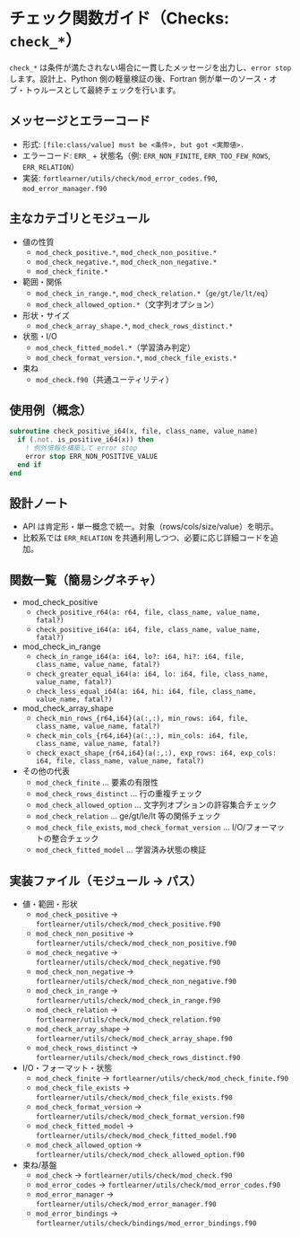 # チェック関数ガイド（Checks: `check_*`）

`check_*` は条件が満たされない場合に一貫したメッセージを出力し、`error stop` します。設計上、Python 側の軽量検証の後、Fortran 側が単一のソース・オブ・トゥルースとして最終チェックを行います。

## メッセージとエラーコード
- 形式: `[file:class/value] must be <条件>, but got <実際値>.`
- エラーコード: `ERR_` + 状態名（例: `ERR_NON_FINITE`, `ERR_TOO_FEW_ROWS`, `ERR_RELATION`）
- 実装: `fortlearner/utils/check/mod_error_codes.f90`, `mod_error_manager.f90`

## 主なカテゴリとモジュール
- 値の性質
  - `mod_check_positive.*`, `mod_check_non_positive.*`
  - `mod_check_negative.*`, `mod_check_non_negative.*`
  - `mod_check_finite.*`
- 範囲・関係
  - `mod_check_in_range.*`, `mod_check_relation.*`（`ge/gt/le/lt/eq`）
  - `mod_check_allowed_option.*`（文字列オプション）
- 形状・サイズ
  - `mod_check_array_shape.*`, `mod_check_rows_distinct.*`
- 状態・I/O
  - `mod_check_fitted_model.*`（学習済み判定）
  - `mod_check_format_version.*`, `mod_check_file_exists.*`
- 束ね
  - `mod_check.f90`（共通ユーティリティ）

## 使用例（概念）
```fortran
subroutine check_positive_i64(x, file, class_name, value_name)
  if (.not. is_positive_i64(x)) then
    ! 例外情報を構築して error stop
    error stop ERR_NON_POSITIVE_VALUE
  end if
end
```

## 設計ノート
- API は肯定形・単一概念で統一。対象（rows/cols/size/value）を明示。
- 比較系では `ERR_RELATION` を共通利用しつつ、必要に応じ詳細コードを追加。

## 関数一覧（簡易シグネチャ）

- mod_check_positive
  - `check_positive_r64(a: r64, file, class_name, value_name, fatal?)`
  - `check_positive_i64(a: i64, file, class_name, value_name, fatal?)`
- mod_check_in_range
  - `check_in_range_i64(a: i64, lo?: i64, hi?: i64, file, class_name, value_name, fatal?)`
  - `check_greater_equal_i64(a: i64, lo: i64, file, class_name, value_name, fatal?)`
  - `check_less_equal_i64(a: i64, hi: i64, file, class_name, value_name, fatal?)`
- mod_check_array_shape
  - `check_min_rows_{r64,i64}(a(:,:), min_rows: i64, file, class_name, value_name, fatal?)`
  - `check_min_cols_{r64,i64}(a(:,:), min_cols: i64, file, class_name, value_name, fatal?)`
  - `check_exact_shape_{r64,i64}(a(:,:), exp_rows: i64, exp_cols: i64, file, class_name, value_name, fatal?)`
- その他の代表
  - `mod_check_finite` … 要素の有限性
  - `mod_check_rows_distinct` … 行の重複チェック
  - `mod_check_allowed_option` … 文字列オプションの許容集合チェック
  - `mod_check_relation` … ge/gt/le/lt 等の関係チェック
  - `mod_check_file_exists`, `mod_check_format_version` … I/O/フォーマットの整合チェック
  - `mod_check_fitted_model` … 学習済み状態の検証

## 実装ファイル（モジュール → パス）

- 値・範囲・形状
  - `mod_check_positive` → `fortlearner/utils/check/mod_check_positive.f90`
  - `mod_check_non_positive` → `fortlearner/utils/check/mod_check_non_positive.f90`
  - `mod_check_negative` → `fortlearner/utils/check/mod_check_negative.f90`
  - `mod_check_non_negative` → `fortlearner/utils/check/mod_check_non_negative.f90`
  - `mod_check_in_range` → `fortlearner/utils/check/mod_check_in_range.f90`
  - `mod_check_relation` → `fortlearner/utils/check/mod_check_relation.f90`
  - `mod_check_array_shape` → `fortlearner/utils/check/mod_check_array_shape.f90`
  - `mod_check_rows_distinct` → `fortlearner/utils/check/mod_check_rows_distinct.f90`
- I/O・フォーマット・状態
  - `mod_check_finite` → `fortlearner/utils/check/mod_check_finite.f90`
  - `mod_check_file_exists` → `fortlearner/utils/check/mod_check_file_exists.f90`
  - `mod_check_format_version` → `fortlearner/utils/check/mod_check_format_version.f90`
  - `mod_check_fitted_model` → `fortlearner/utils/check/mod_check_fitted_model.f90`
  - `mod_check_allowed_option` → `fortlearner/utils/check/mod_check_allowed_option.f90`
- 束ね/基盤
  - `mod_check` → `fortlearner/utils/check/mod_check.f90`
  - `mod_error_codes` → `fortlearner/utils/check/mod_error_codes.f90`
  - `mod_error_manager` → `fortlearner/utils/check/mod_error_manager.f90`
  - `mod_error_bindings` → `fortlearner/utils/check/bindings/mod_error_bindings.f90`
